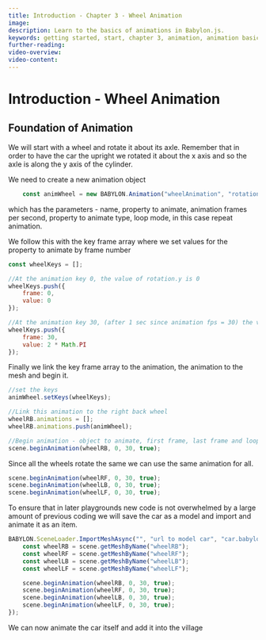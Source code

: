 ```yaml
---
title: Introduction - Chapter 3 - Wheel Animation
image:
description: Learn to the basics of animations in Babylon.js.
keywords: getting started, start, chapter 3, animation, animation basics
further-reading:
video-overview:
video-content:
---
```


# Introduction - Wheel Animation

## Foundation of Animation

We will start with a wheel and rotate it about its axle. Remember that in order to have the car the upright we rotated it about the x axis and so the axle is along the y axis of the cylinder.

We need to create a new animation object

```javascript
    const animWheel = new BABYLON.Animation("wheelAnimation", "rotation.y", 30, BABYLON.Animation.ANIMATIONTYPE_FLOAT, BABYLON.Animation.ANIMATIONLOOPMODE_CYCLE);
```
which has the parameters - name, property to animate, animation frames per second, property to animate type, loop mode, in this case repeat animation.

We follow this with the key frame array where we set values for the property to animate by frame number
```javascript
const wheelKeys = []; 

//At the animation key 0, the value of rotation.y is 0
wheelKeys.push({
    frame: 0,
    value: 0
});

//At the animation key 30, (after 1 sec since animation fps = 30) the value of rotation.y is 2PI for a complete rotation
wheelKeys.push({
    frame: 30,
    value: 2 * Math.PI
});
```

Finally we link the key frame array to the animation, the animation to the mesh and begin it.
```javascript
//set the keys
animWheel.setKeys(wheelKeys);

//Link this animation to the right back wheel
wheelRB.animations = [];
wheelRB.animations.push(animWheel);

//Begin animation - object to animate, first frame, last frame and loop if true
scene.beginAnimation(wheelRB, 0, 30, true);
```

<Playground id="#KDPAQ9#14" title="Simple Wheel Animation" description="Simple demonstration of animating one of the car's wheels." image="/img/playgroundsAndNMEs/gettingStartedWheelAnimation1.jpg"/>

Since all the wheels rotate the same we can use the same animation for all.

```javascript
scene.beginAnimation(wheelRF, 0, 30, true);
scene.beginAnimation(wheelLB, 0, 30, true);
scene.beginAnimation(wheelLF, 0, 30, true);
```

To ensure that in later playgrounds new code is not overwhelmed by a large amount of previous coding we will save the car as a model and import and animate it as an item.

```javascript
BABYLON.SceneLoader.ImportMeshAsync("", "url to model car", "car.babylon").then(() =>  {
    const wheelRB = scene.getMeshByName("wheelRB");
    const wheelRF = scene.getMeshByName("wheelRF");
    const wheelLB = scene.getMeshByName("wheelLB");
    const wheelLF = scene.getMeshByName("wheelLF");

    scene.beginAnimation(wheelRB, 0, 30, true);
    scene.beginAnimation(wheelRF, 0, 30, true);
    scene.beginAnimation(wheelLB, 0, 30, true);
    scene.beginAnimation(wheelLF, 0, 30, true);
});
```

<Playground id="#KDPAQ9#15" title="Animating All 4 Wheels" description="Adding the wheel animation to all 4 tires." image="/img/playgroundsAndNMEs/gettingStartedWheelAnimation2.jpg"/>

We can now animate the car itself and add it into the village